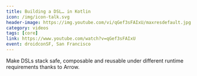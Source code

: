 ```yaml
---
title: Building a DSL… in Kotlin
icon: /img/icon-talk.svg
header-image: https://img.youtube.com/vi/qGef3sFAIxU/maxresdefault.jpg
category: videos
tags: [core]
link: https://www.youtube.com/watch?v=qGef3sFAIxU
event: droidconSF, San Francisco
---
```

Make DSLs stack safe, composable and reusable under different runtime requirements thanks to Arrow.
